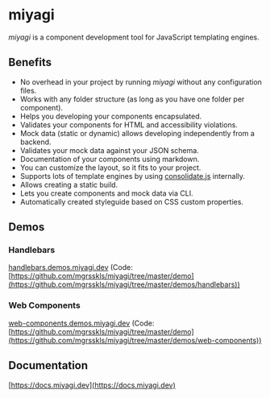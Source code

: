 # miyagi

_miyagi_ is a component development tool for JavaScript templating engines.

## Benefits

- No overhead in your project by running _miyagi_ without any configuration files.
- Works with any folder structure (as long as you have one folder per component).
- Helps you developing your components encapsulated.
- Validates your components for HTML and accessibility violations.
- Mock data (static or dynamic) allows developing independently from a backend.
- Validates your mock data against your JSON schema.
- Documentation of your components using markdown.
- You can customize the layout, so it fits to your project.
- Supports lots of template engines by using [consolidate.js](https://github.com/tj/consolidate.js) internally.
- Allows creating a static build.
- Lets you create components and mock data via CLI.
- Automatically created styleguide based on CSS custom properties.

## Demos

### Handlebars

[handlebars.demos.miyagi.dev](https://handlebars.demos.miyagi.dev) (Code: [https://github.com/mgrsskls/miyagi/tree/master/demo](https://github.com/mgrsskls/miyagi/tree/master/demos/handlebars))

### Web Components

[web-components.demos.miyagi.dev](https://web-components.demos.miyagi.dev) (Code: [https://github.com/mgrsskls/miyagi/tree/master/demo](https://github.com/mgrsskls/miyagi/tree/master/demos/web-components))

## Documentation

[https://docs.miyagi.dev](https://docs.miyagi.dev)
